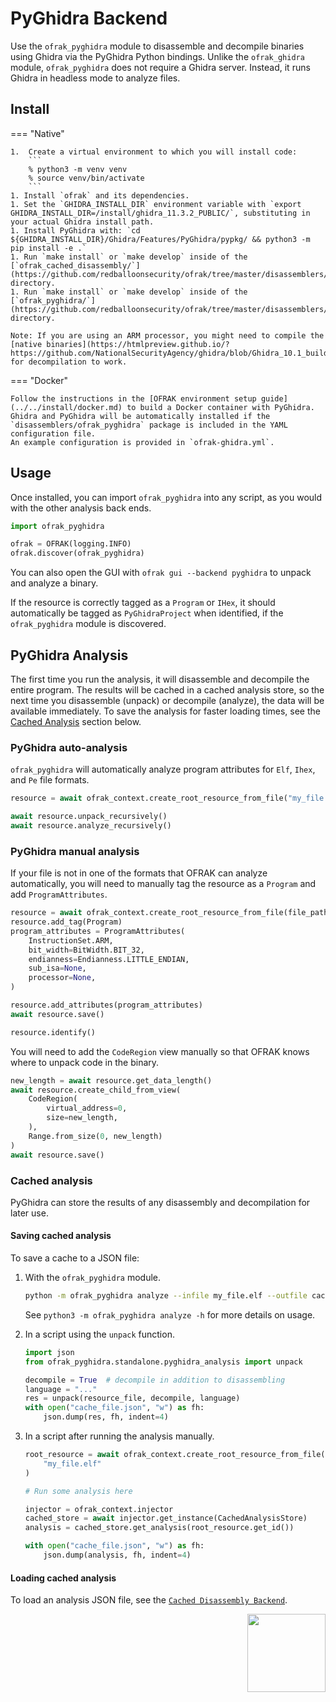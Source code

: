 # PyGhidra Backend
Use the `ofrak_pyghidra` module to disassemble and decompile binaries using Ghidra via the PyGhidra Python bindings. Unlike the `ofrak_ghidra` module, `ofrak_pyghidra` does not require a Ghidra server. Instead, it runs Ghidra in headless mode to analyze files.

## Install

=== "Native"

    1.  Create a virtual environment to which you will install code:
        ```
        % python3 -m venv venv
        % source venv/bin/activate
        ```
    1. Install `ofrak` and its dependencies.
    1. Set the `GHIDRA_INSTALL_DIR` environment variable with `export GHIDRA_INSTALL_DIR=/install/ghidra_11.3.2_PUBLIC/`, substituting in your actual Ghidra install path.
    1. Install PyGhidra with: `cd ${GHIDRA_INSTALL_DIR}/Ghidra/Features/PyGhidra/pypkg/ && python3 -m pip install -e .`
    1. Run `make install` or `make develop` inside of the [`ofrak_cached_disassembly/`](https://github.com/redballoonsecurity/ofrak/tree/master/disassemblers/ofrak_cached_disassembly) directory.
    1. Run `make install` or `make develop` inside of the [`ofrak_pyghidra/`](https://github.com/redballoonsecurity/ofrak/tree/master/disassemblers/ofrak_pyghidra) directory.

    Note: If you are using an ARM processor, you might need to compile the [native binaries](https://htmlpreview.github.io/?https://github.com/NationalSecurityAgency/ghidra/blob/Ghidra_10.1_build/GhidraDocs/InstallationGuide.html#Build) for decompilation to work.
=== "Docker"

    Follow the instructions in the [OFRAK environment setup guide](../../install/docker.md) to build a Docker container with PyGhidra. Ghidra and PyGhidra will be automatically installed if the `disassemblers/ofrak_pyghidra` package is included in the YAML configuration file.
    An example configuration is provided in `ofrak-ghidra.yml`.

## Usage
Once installed, you can import `ofrak_pyghidra` into any script, as you would with the other analysis back ends.  

```python
import ofrak_pyghidra

ofrak = OFRAK(logging.INFO)
ofrak.discover(ofrak_pyghidra)
```
You can also open the GUI with `ofrak gui --backend pyghidra` to unpack and analyze a binary.

If the resource is correctly tagged as a `Program` or `IHex`, it should automatically be tagged as `PyGhidraProject` when identified, if the `ofrak_pyghidra` module is discovered.


## PyGhidra Analysis
The first time you run the analysis, it will disassemble and decompile the entire program. The results will be cached in a cached analysis store, so the next time you disassemble (unpack) or decompile (analyze), the data will be available immediately. To save the analysis for faster loading times, see the [Cached Analysis](#cached-analysis) section below.

### PyGhidra auto-analysis
`ofrak_pyghidra` will automatically analyze program attributes for `Elf`, `Ihex`, and `Pe` file formats. 

```python
resource = await ofrak_context.create_root_resource_from_file("my_file.elf")

await resource.unpack_recursively()
await resource.analyze_recursively()
```

### PyGhidra manual analysis
If your file is not in one of the formats that OFRAK can analyze automatically, you will need to manually tag the resource as a `Program` and add `ProgramAttributes`.

```python
resource = await ofrak_context.create_root_resource_from_file(file_path)
resource.add_tag(Program)
program_attributes = ProgramAttributes(
    InstructionSet.ARM,
    bit_width=BitWidth.BIT_32,
    endianness=Endianness.LITTLE_ENDIAN,
    sub_isa=None,
    processor=None,
)

resource.add_attributes(program_attributes)
await resource.save()

resource.identify()
```

You will need to add the `CodeRegion` view manually so that OFRAK knows where to unpack code in the binary.

```python
new_length = await resource.get_data_length()
await resource.create_child_from_view(
    CodeRegion(
        virtual_address=0,
        size=new_length,
    ),
    Range.from_size(0, new_length)
)
await resource.save()
```


### Cached analysis
PyGhidra can store the results of any disassembly and decompilation for later use. 

#### Saving cached analysis
To save a cache to a JSON file:

1. With the `ofrak_pyghidra` module.

    ```bash
    python -m ofrak_pyghidra analyze --infile my_file.elf --outfile cache_file.json --language ARM:LE:32:v7 --decompile
    ```

    See `python3 -m ofrak_pyghidra analyze -h` for more details on usage.

1. In a script using the `unpack` function.

    ```python
    import json
    from ofrak_pyghidra.standalone.pyghidra_analysis import unpack

    decompile = True  # decompile in addition to disassembling
    language = "..."
    res = unpack(resource_file, decompile, language)
    with open("cache_file.json", "w") as fh:
        json.dump(res, fh, indent=4)
    ```

1. In a script after running the analysis manually.

    ```python
    root_resource = await ofrak_context.create_root_resource_from_file(
        "my_file.elf"
    )

    # Run some analysis here

    injector = ofrak_context.injector
    cached_store = await injector.get_instance(CachedAnalysisStore)
    analysis = cached_store.get_analysis(root_resource.get_id())

    with open("cache_file.json", "w") as fh:
        json.dump(analysis, fh, indent=4)
    ```

#### Loading cached analysis
To load an analysis JSON file, see the [`Cached Disassembly Backend`](./cached_disassembly.md).

<div align="right">
<img src="../../assets/square_05.png" width="125" height="125">
</div>
